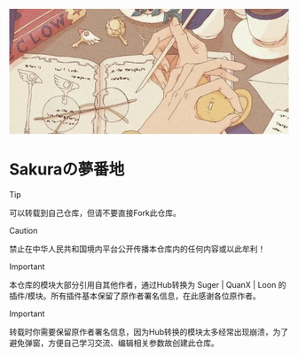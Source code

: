[![Banner1](Notion/Eva/Sakuras.jpg)](https://t.me/Siakiura)

# Sakuraの夢番地

> [!TIP]
> 可以转载到自己仓库，但请不要直接Fork此仓库。

> [!CAUTION]
> 禁止在中华人民共和国境内平台公开传播本仓库内的任何内容或以此牟利！

> [!IMPORTANT]
> 本仓库的模块大部分引用自其他作者，通过Hub转换为 Suger | QuanX | Loon 的插件/模块。所有插件基本保留了原作者署名信息，在此感谢各位原作者。

> [!IMPORTANT]
> 转载时你需要保留原作者署名信息，因为Hub转换的模块太多经常出现崩溃，为了避免弹窗，方便自己学习交流、编辑相关参数故创建此仓库。

